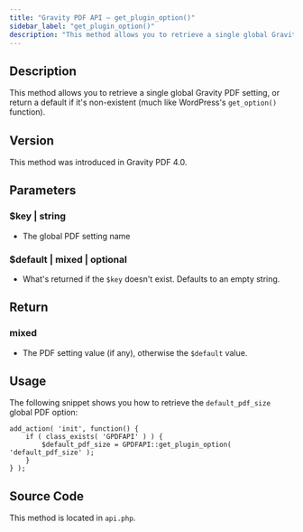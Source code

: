 ```yaml
---
title: "Gravity PDF API – get_plugin_option()"
sidebar_label: "get_plugin_option()"
description: "This method allows you to retrieve a single global Gravity PDF setting, or return a default if it's non-existent."
---
```


## Description 

This method allows you to retrieve a single global Gravity PDF setting, or return a default if it's non-existent (much like WordPress's `get_option()` function).

## Version 

This method was introduced in Gravity PDF 4.0.

## Parameters 

### $key \| string
* The global PDF setting name

### $default \| mixed \| optional
* What's returned if the `$key` doesn't exist. Defaults to an empty string.

## Return 

### mixed
* The PDF setting value (if any), otherwise the `$default` value.

## Usage 

The following snippet shows you how to retrieve the `default_pdf_size` global PDF option:

```
add_action( 'init', function() {
    if ( class_exists( 'GPDFAPI' ) ) {
        $default_pdf_size = GPDFAPI::get_plugin_option( 'default_pdf_size' );
    }
} );
```

## Source Code 

This method is located in `api.php`.
